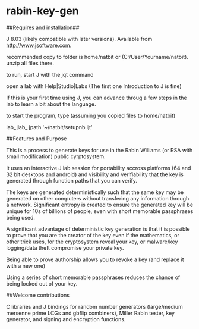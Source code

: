 rabin-key-gen
=============




##Requires and installation##

J 8.03 (likely compatible with later versions).  Available from http://www.jsoftware.com.

recommended copy to folder is home/natbit or (C:/User/Yourname/natbit).  unzip all files there.

to run, start J with the jqt command

open a lab with Help|Studio|Labs (The first one Introduction to J is fine)

If this is your first time using J, you can advance throug a few steps in the lab to learn a bit about the language.

to start the program, type (assuming you copied files to home/natbit)

lab_jlab_ jpath '~/natbit/setupnb.ijt'

##Features and Purpose

This is a process to generate keys for use in the Rabin Williams (or RSA with small modification) public cyrptosystem.

It uses an interactive J lab session for portability accross platforms (64 and 32 bit desktops and android) and visibility and verifiability that the key is generated through function paths that you can verify.  

The keys are generated deterministically such that the same key may be generated on other computers without transfering any information through a network.  Significant entropy is created to ensure the generated key will be unique for 10s of billions of people, even with short memorable passphrases being used.

A significant advantage of deterministic key generation is that it is possible to prove that you are the creator of the key even if the mathematics, or other trick uses, for the cryptosystem reveal your key, or malware/key logging/data theft compromise your private key.  

Being able to prove authorship allows you to revoke a key (and replace it with a new one)

Using a series of short memorable passphrases reduces the chance of being locked out of your key.

##Welcome contributions

C libraries and J bindings for random number generators (large/medium mersenne prime LCGs and gbflip combiners), Miller Rabin tester, key generator, and signing and encryption functions.
